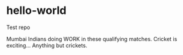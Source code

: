 hello-world
===========

Test repo

Mumbai Indians doing WORK in these qualifying matches. Cricket is exciting... Anything but crickets.
